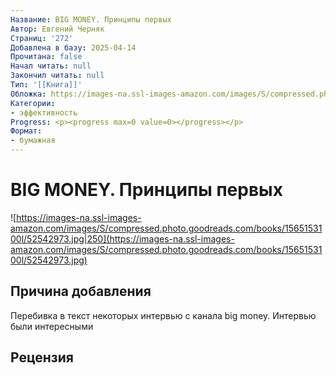 ```yaml
---
Название: BIG MONEY. Принципы первых
Автор: Евгений Черняк
Страниц: '272'
Добавлена в базу: 2025-04-14
Прочитана: false
Начал читать: null
Закончил читать: null
Тип: '[[Книга]]'
Обложка: https://images-na.ssl-images-amazon.com/images/S/compressed.photo.goodreads.com/books/1565153100l/52542973.jpg
Категории:
- эффективность
Progress: <p><progress max=0 value=0></progress></p>
Формат:
- бумажная
---
```

# BIG MONEY. Принципы первых

![https://images-na.ssl-images-amazon.com/images/S/compressed.photo.goodreads.com/books/1565153100l/52542973.jpg|250](https://images-na.ssl-images-amazon.com/images/S/compressed.photo.goodreads.com/books/1565153100l/52542973.jpg)

## Причина добавления

Перебивка в текст некоторых интервью с канала big money. Интервью были интересными

## Рецензия